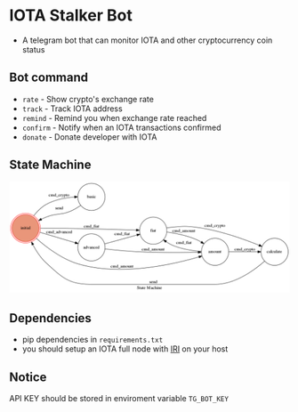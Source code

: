 # IOTA Stalker Bot
- A telegram bot that can monitor IOTA and other cryptocurrency coin status

## Bot command
- `rate` - Show crypto's exchange rate
- `track` - Track IOTA address
- `remind` - Remind you when exchange rate reached
- `confirm` - Notify when an IOTA transactions confirmed
- `donate` - Donate developer with IOTA

## State Machine
![](https://raw.githubusercontent.com/HMKRL/IOTAStalkerBot/master/state_diagram.png)

## Dependencies
- pip dependencies in `requirements.txt`
- you should setup an IOTA full node with [IRI](https://github.com/iotaledger/iri) on your host

## Notice
API KEY should be stored in enviroment variable `TG_BOT_KEY`    
